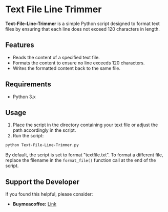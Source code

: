# Text File Line Trimmer

**Text-File-Line-Trimmer** is a simple Python script designed to format text files by ensuring that each line does not exceed 120 characters in length.

## Features

- Reads the content of a specified text file.
- Formats the content to ensure no line exceeds 120 characters.
- Writes the formatted content back to the same file.

## Requirements

- Python 3.x

## Usage

1. Place the script in the directory containing your text file or adjust the path accordingly in the script.
2. Run the script:

```bash
python Text-File-Line-Trimmer.py
```

By default, the script is set to format "textfile.txt". To format a different file, replace the filename in the `format_file()` function call at the end of the script.

## Support the Developer

If you found this helpful, please consider:

- **Buymeacoffee:** [Link](http://buymeacoffee.com/alteredadmin)

